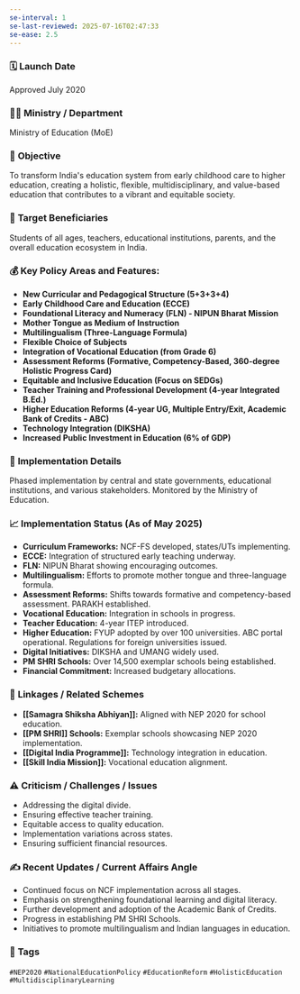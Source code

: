 ```yaml
---
se-interval: 1
se-last-reviewed: 2025-07-16T02:47:33
se-ease: 2.5
---
```


### 🗓️ **Launch Date**
Approved July 2020

### 🧑‍🏫 **Ministry / Department**
Ministry of Education (MoE)

### 🎯 **Objective**
To transform India's education system from early childhood care to higher education, creating a holistic, flexible, multidisciplinary, and value-based education that contributes to a vibrant and equitable society.

### 👥 **Target Beneficiaries**
Students of all ages, teachers, educational institutions, parents, and the overall education ecosystem in India.

### 💰 **Key Policy Areas and Features:**
- **New Curricular and Pedagogical Structure (5+3+3+4)**
- **Early Childhood Care and Education (ECCE)**
- **Foundational Literacy and Numeracy (FLN) - NIPUN Bharat Mission**
- **Mother Tongue as Medium of Instruction**
- **Multilingualism (Three-Language Formula)**
- **Flexible Choice of Subjects**
- **Integration of Vocational Education (from Grade 6)**
- **Assessment Reforms (Formative, Competency-Based, 360-degree Holistic Progress Card)**
- **Equitable and Inclusive Education (Focus on SEDGs)**
- **Teacher Training and Professional Development (4-year Integrated B.Ed.)**
- **Higher Education Reforms (4-year UG, Multiple Entry/Exit, Academic Bank of Credits - ABC)**
- **Technology Integration (DIKSHA)**
- **Increased Public Investment in Education (6% of GDP)**

### 📍 **Implementation Details**
Phased implementation by central and state governments, educational institutions, and various stakeholders. Monitored by the Ministry of Education.

### 📈 **Implementation Status** (As of May 2025)
- **Curriculum Frameworks:** NCF-FS developed, states/UTs implementing.
- **ECCE:** Integration of structured early teaching underway.
- **FLN:** NIPUN Bharat showing encouraging outcomes.
- **Multilingualism:** Efforts to promote mother tongue and three-language formula.
- **Assessment Reforms:** Shifts towards formative and competency-based assessment. PARAKH established.
- **Vocational Education:** Integration in schools in progress.
- **Teacher Education:** 4-year ITEP introduced.
- **Higher Education:** FYUP adopted by over 100 universities. ABC portal operational. Regulations for foreign universities issued.
- **Digital Initiatives:** DIKSHA and UMANG widely used.
- **PM SHRI Schools:** Over 14,500 exemplar schools being established.
- **Financial Commitment:** Increased budgetary allocations.

### 🧩 **Linkages / Related Schemes**
- **[[Samagra Shiksha Abhiyan]]:** Aligned with NEP 2020 for school education.
- **[[PM SHRI]] Schools:** Exemplar schools showcasing NEP 2020 implementation.
- **[[Digital India Programme]]:** Technology integration in education.
- **[[Skill India Mission]]:** Vocational education alignment.

### ⚠️ **Criticism / Challenges / Issues**
- Addressing the digital divide.
- Ensuring effective teacher training.
- Equitable access to quality education.
- Implementation variations across states.
- Ensuring sufficient financial resources.

### ✍️ **Recent Updates / Current Affairs Angle**
- Continued focus on NCF implementation across all stages.
- Emphasis on strengthening foundational learning and digital literacy.
- Further development and adoption of the Academic Bank of Credits.
- Progress in establishing PM SHRI Schools.
- Initiatives to promote multilingualism and Indian languages in education.

### 🔗 **Tags**
`#NEP2020` `#NationalEducationPolicy` `#EducationReform` `#HolisticEducation` `#MultidisciplinaryLearning`